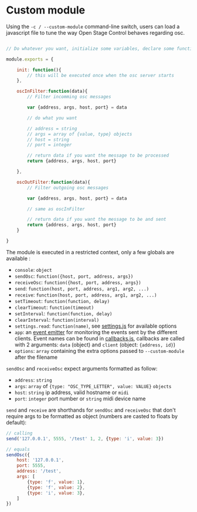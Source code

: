 # Custom module

Using the `-c / --custom-module` command-line switch, users can load a javascript file to tune the way Open Stage Control behaves regarding osc.

```js

// Do whatever you want, initialize some variables, declare some functions, ...

module.exports = {

    init: function(){
        // this will be executed once when the osc server starts
    },

    oscInFilter:function(data){
        // Filter incomming osc messages

        var {address, args, host, port} = data

        // do what you want

        // address = string
        // args = array of {value, type} objects
        // host = string
        // port = integer

        // return data if you want the message to be processed
        return {address, args, host, port}

    },

    oscOutFilter:function(data){
        // Filter outgoing osc messages

        var {address, args, host, port} = data

        // same as oscInFilter

        // return data if you want the message to be and sent
        return {address, args, host, port}
    }

}

```

The module is executed in a restricted context, only a few globals are available :

- `console`: `object`
- `sendOsc`: `function({host, port, address, args})`
- `receiveOsc`: `function({host, port, address, args})`
- `send`: `function(host, port, address, arg1, arg2, ...)`
- `receive`: `function(host, port, address, arg1, arg2, ...)`
- `setTimeout`: `function(function, delay)`
- `clearTimeout`: `function(timeout)`
- `setInterval`: `function(function, delay)`
- `clearInterval`: `function(interval)`
- `settings.read`: `function(name)`, see [settings.js](https://github.com/jean-emmanuel/open-stage-control/blob/master/src/server/settings.js#L55-L103) for available options
- `app`: an [event emitter](https://nodejs.org/api/events.html#events_class_eventemitter) for monitoring the events sent by the different clients. Event names can be found in [callbacks.js](https://github.com/jean-emmanuel/open-stage-control/blob/master/src/server/callbacks.js), callbacks are called with 2 arguments: `data` (object) and `client` (object: `{address, id}`)
- `options`: `array` containing the extra options passed to `--custom-module` after the filename


`sendOsc` and `receiveOsc` expect arguments formatted as follow:

- `address`: `string`
- `args`: `array` of `{type: "OSC_TYPE_LETTER", value: VALUE}` `objects`
- `host`: `string` ip address, valid hostname or `midi`
- `port`: `integer` port number or `string` midi device name

`send` and `receive` are shorthands for `sendOsc` and `receiveOsc` that don't require args to be formatted as object (numbers are casted to floats by default):

```js
// calling
send('127.0.0.1', 5555, '/test' 1, 2, {type: 'i', value: 3})

// equals
sendOsc({
    host: '127.0.0.1',
    port: 5555,
    address: '/test',
    args: [
        {type: 'f', value: 1},
        {type: 'f', value: 2},
        {type: 'i', value: 3},
    ]
})
```
